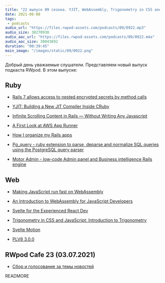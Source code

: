 ```yaml
---
title: "22 выпуск 09 сезона. YJIT, WebAssembly, Trigonometry in CSS and JavaScript, Pg_query, PLV8 и прочее"
date: 2021-06-08
tags:
 - podcasts
audio_url: "https://files.rwpod-assets.com/podcasts/09/0922.mp3"
audio_size: 38270938
audio_aac_url: "https://files.rwpod-assets.com/podcasts/09/0922.m4a"
audio_aac_size: 38043692
duration: "00:39:45"
main_image: "/images/static/09/0922.png"
---
```


Добрый день уважаемые слушатели. Представляем новый выпуск подкаста RWpod. В этом выпуске:

## Ruby

 - [Rails 7 allows access to nested encrypted secrets by method calls](https://blog.saeloun.com/2021/06/02/rails-access-nested-secrects-by-method-call)
 - [YJIT: Building a New JIT Compiler Inside CRuby](https://pointersgonewild.com/2021/06/02/yjit-building-a-new-jit-compiler-inside-cruby/)
 - [Infinite Scrolling Content in Rails — Without Writing Any Javascript](https://roelbondoc.com/2021/06/02/infinite-scrolling-content-in-rails/)
 - [A First Look at AWS App Runner](https://semaphoreci.com/blog/aws-app-runner)


 - [How I organize my Rails apps](https://www.codewithjason.com/organize-rails-apps/)
 - [Pg_query - ruby extension to parse, deparse and normalize SQL queries using the PostgreSQL query parser](https://github.com/pganalyze/pg_query)
 - [Motor Admin - low-code Admin panel and Business intelligence Rails engine](https://github.com/omohokcoj/motor-admin)

## Web

 - [Making JavaScript run fast on WebAssembly](https://bytecodealliance.org/articles/making-javascript-run-fast-on-webassembly)
 - [An Introduction to WebAssembly for JavaScript Developers](https://pascalpares.appspot.ovh/webassembly-for-javascript-developers/)
 - [Svelte for the Experienced React Dev](https://css-tricks.com/svelte-for-the-experienced-react-dev/)


 - [Trigonometry in CSS and JavaScript: Introduction to Trigonometry](https://tympanus.net/codrops/2021/06/01/trigonometry-in-css-and-javascript-introduction-to-trigonometry/)
 - [Svelte Motion](https://svelte-motion.gradientdescent.de/)
 - [PLV8 3.0.0](https://github.com/plv8/plv8/releases/tag/v3.0.0)

## RWpod Cafe 23 (03.07.2021)

 - [Сбор и голосование за темы новостей](https://github.com/rwpod/cafe-discussions/discussions/8)


READMORE

